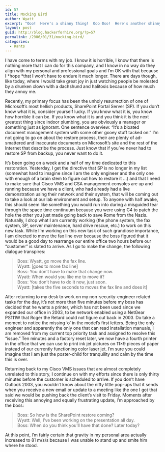 ```yaml
---
id: 57
title: Mocking Bird
author: Wyatt
excerpt: "Ooo!  Here's a shinny thing!  Ooo Ooo!  Here's another shinny thing!"
layout: post
guid: http://blog.hackerforhire.org/?p=57
permalink: /2006/01/31/mocking-bird/
categories:
  - Rants
---
```

I have come to terms with my job. I know it is horrible, I know that there is nothing more that I can do for this company, and I know in no way do they align with my personal and professional goals and I&#8217;m OK with that because I *hope *that I won&#8217;t have to endure it much longer. There are days though, like today, where I would take great joy in just watching people be molested by a drunken clown with a dachshund and halitosis because of how much they annoy me.

Recently, my primary focus has been the unholy resurrection of one of Microsoft&#8217;s most hellish products, SharePoint Portal Server (SP). If you don&#8217;t know what it is, consider yourself lucky. If you know what it is, you know how horrible it can be. If you know what it is and you think it is the next greatest thing since indoor plumbing, you are obviously a manager or something just as ignorant. One sentence overview: &#8220;It&#8217;s a bloated document management system with some other gooey stuff tacked on.&#8221; I&#8217;m not going to go on about the restore process, their are plenty of ad-smattered and inaccurate documents on Microsoft&#8217;s site and the rest of the Internet that describe the process. Just know that if you&#8217;ve never had to restore SP from backup, you never want to do it.

It&#8217;s been going on a week and a half of my time dedicated to this restoration. Yesterday, I get the directive that SP is no longer in my list (somewhat hard to imagine since I am the only engineer and the only one with enough of a brain stem to figure out how to restore it &#8230;) and that I need to make sure that Cisco VMS and CSA management consoles are up and running because we have a client, who had already had a live demonstration using their network and their system, that will be coming out to take a look at our lab environment and setup. To anyone with half awake, this should seem like something you would run into during a misguided tear through the space time continuum because you were using C4 to patch the hole the other you just made going back to save Rome from the Nazis. Naturally, I drop what I am currently working (the phone system, the fax system, SP, server maintenance, hard drive rescue, etc.) to work on this new task. While I&#8217;m working on this new task of such grandiose importance, I am directed to move the fax line over because the boss figured that it would be a good day to rearrange our entire office two hours before our &#8220;customer&#8221; is slated to arrive. As I go to make the change, the following dialogue transpires:

> Boss: Wyatt, go move the fax line.  
> Wyatt: [goes to move fax line]  
> Boss: You don&#8217;t have to make that change now.  
> Wyatt: When would you like me to move it?  
> Boss: You don&#8217;t have to do it now, just soon.  
> Wyatt: [takes the five seconds to moves the fax line and does it]

After returning to my desk to work on my non-security-engineer related tasks for the day, it&#8217;s not more than five minutes before my boss has decided that he wants a printer, which has not been used since we expanded our office in 2003, to be network enabled using a NetGear PS111W that Roger the Retard could not figure out back in 2003. Do take a moment to notice the missing &#8216;o&#8217; in the model&#8217;s first letters. Being the only engineer and apparently the only one that can read installation manuals, I am removed from my current top priority task and assigned to resolve this &#8220;issue.&#8221; Ten minutes and a factory reset later, we now have a fourth printer in the office that we can use to print ink jet pictures on 11&#215;9 pieces of paper instead of our currently functioning color laser jet. I&#8217;m sure you could imagine that I am just the poster-child for tranquility and calm by the time this is over.

Returning back to my Cisco VMS issues that are almost completely unrelated to this story, I continue on with my efforts since there is only thirty minutes before the customer is scheduled to arrive. If you don&#8217;t have Outlook 2003, you wouldn&#8217;t know about the nifty little pop-ups that it sends when you receive a new email or update to a meeting like the one I got that said we would be pushing back the client&#8217;s visit to Friday. Moments after receiving this annoying and equally frustrating update, I&#8217;m approached by the boss:

> Boss: So how is the SharePoint restore coming?  
> Wyatt: Well, I&#8217;ve been working on the presentation all day.  
> Boss: When do you think you&#8217;ll have that done? Later today? 

At this point, I&#8217;m fairly certain that gravity in my personal area actually increased to 81 m/s/s because I was unable to stand up and smite him where he stood.
